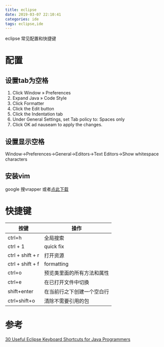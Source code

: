 ```yaml
---
title: eclipse
date: 2019-03-07 22:10:41
categories: ide
tags: eclipse,ide
---
```

eclipse 常见配置和快捷键
<!--more-->

# 配置
## 设置tab为空格
1. Click Window » Preferences
1. Expand Java » Code Style
1. Click Formatter
1. Click the Edit button
1. Click the Indentation tab
1. Under General Settings, set Tab policy to: Spaces only
1. Click OK ad nauseam to apply the changes.

## 设置显示空格
Window->Preferences->General->Editors->Text Editors->Show whitespace characters

## 安装vim
google 搜vrapper 或者[点此下载](https://sourceforge.net/projects/vrapper/files/latest/download?source=files)


# 快捷键
| 按键             | 操作                       |
|------------------|----------------------------|
| ctrl+h           | 全局搜索                   |
| ctrl + 1         | quick fix                  |
| ctrl + shift + r | 打开资源                   |
| ctrl + shift + f | formatting                 |
| ctrl+o           | 预览类里面的所有方法和属性 |
| ctrl+e           | 在已打开文件中切换         |
| shift+enter      | 在当前行之下创建一个空白行 |
| ctrl+shift+o     | 清除不需要引用的包         |
# 参考
[30 Useful Eclipse Keyboard Shortcuts for Java Programmers](https://dzone.com/articles/top-30-eclipse-keyboard-shortcuts-for-java-program-1)